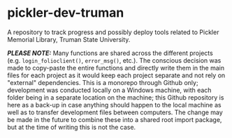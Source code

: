 # pickler-dev-truman
A repository to track progress and possibly deploy tools related to Pickler Memorial Library, Truman State University.

***PLEASE NOTE:*** Many functions are shared across the different projects (e.g. `login_folioclient()`, `error_msg()`, etc.). The conscious decision was made to copy-paste the entire functions and directly write them in the main files for each project as it would keep each project separate and not rely on "external" dependencies. This is a monorepo through Github only; development was conducted locally on a Windows machine, with each folder being in a separate location on the machine; this Github repository is here as a back-up in case anything should happen to the local machine as well as to transfer development files between computers. The change may be made in the future to combine these into a shared root import package, but at the time of writing this is not the case.

